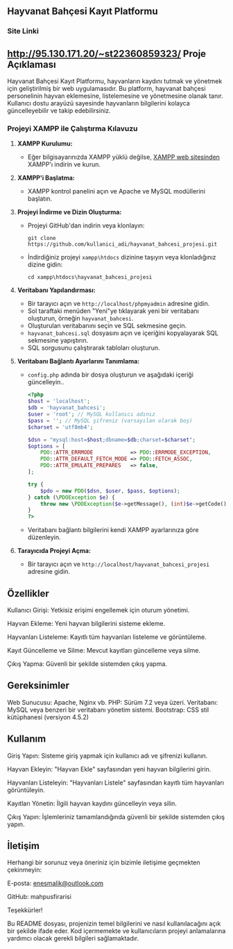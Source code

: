 Hayvanat Bahçesi Kayıt Platformu
--------------------------------
### Site Linki
http://95.130.171.20/~st22360859323/
Proje Açıklaması
----------------
Hayvanat Bahçesi Kayıt Platformu, hayvanların kaydını tutmak ve yönetmek için geliştirilmiş bir web uygulamasıdır. Bu platform, hayvanat bahçesi personelinin hayvan eklemesine, listelemesine ve yönetmesine olanak tanır. Kullanıcı dostu arayüzü sayesinde hayvanların bilgilerini kolayca güncelleyebilir ve takip edebilirsiniz.

### Projeyi XAMPP ile Çalıştırma Kılavuzu

1. **XAMPP Kurulumu:**
   - Eğer bilgisayarınızda XAMPP yüklü değilse, [XAMPP web sitesinden](https://www.apachefriends.org/index.html) XAMPP'ı indirin ve kurun.

2. **XAMPP'i Başlatma:**
   - XAMPP kontrol panelini açın ve Apache ve MySQL modüllerini başlatın.

3. **Projeyi İndirme ve Dizin Oluşturma:**
   - Projeyi GitHub'dan indirin veya klonlayın:
     ```
     git clone https://github.com/kullanici_adi/hayvanat_bahcesi_projesi.git
     ```
   - İndirdiğiniz projeyi `xampp\htdocs` dizinine taşıyın veya klonladığınız dizine gidin:
     ```
     cd xampp\htdocs\hayvanat_bahcesi_projesi
     ```

4. **Veritabanı Yapılandırması:**
   - Bir tarayıcı açın ve `http://localhost/phpmyadmin` adresine gidin.
   - Sol taraftaki menüden "Yeni"ye tıklayarak yeni bir veritabanı oluşturun, örneğin `hayvanat_bahcesi`.
   - Oluşturulan veritabanını seçin ve SQL sekmesine geçin.
   - `hayvanat_bahcesi.sql` dosyasını açın ve içeriğini kopyalayarak SQL sekmesine yapıştırın.
   - SQL sorgusunu çalıştırarak tabloları oluşturun.

5. **Veritabanı Bağlantı Ayarlarını Tanımlama:**
   - `config.php` adında bir dosya oluşturun ve aşağıdaki içeriği güncelleyin..
     ```php
     <?php
     $host = 'localhost';
     $db = 'hayvanat_bahcesi';
     $user = 'root'; // MySQL kullanıcı adınız
     $pass = ''; // MySQL şifreniz (varsayılan olarak boş)
     $charset = 'utf8mb4';

     $dsn = "mysql:host=$host;dbname=$db;charset=$charset";
     $options = [
         PDO::ATTR_ERRMODE            => PDO::ERRMODE_EXCEPTION,
         PDO::ATTR_DEFAULT_FETCH_MODE => PDO::FETCH_ASSOC,
         PDO::ATTR_EMULATE_PREPARES   => false,
     ];

     try {
         $pdo = new PDO($dsn, $user, $pass, $options);
     } catch (\PDOException $e) {
         throw new \PDOException($e->getMessage(), (int)$e->getCode());
     }
     ?>
     ```
   - Veritabanı bağlantı bilgilerini kendi XAMPP ayarlarınıza göre düzenleyin.

6. **Tarayıcıda Projeyi Açma:**
   - Bir tarayıcı açın ve `http://localhost/hayvanat_bahcesi_projesi` adresine gidin.


Özellikler
-----------
Kullanıcı Girişi: Yetkisiz erişimi engellemek için oturum yönetimi.

Hayvan Ekleme: Yeni hayvan bilgilerini sisteme ekleme.

Hayvanları Listeleme: Kayıtlı tüm hayvanları listeleme ve görüntüleme.

Kayıt Güncelleme ve Silme: Mevcut kayıtları güncelleme veya silme.

Çıkış Yapma: Güvenli bir şekilde sistemden çıkış yapma.

Gereksinimler
-------------
Web Sunucusu: Apache, Nginx vb.
PHP: Sürüm 7.2 veya üzeri.
Veritabanı: MySQL veya benzeri bir veritabanı yönetim sistemi.
Bootstrap: CSS stil kütüphanesi (versiyon 4.5.2)

Kullanım
--------
Giriş Yapın: Sisteme giriş yapmak için kullanıcı adı ve şifrenizi kullanın.

Hayvan Ekleyin: "Hayvan Ekle" sayfasından yeni hayvan bilgilerini girin.

Hayvanları Listeleyin: "Hayvanları Listele" sayfasından kayıtlı tüm hayvanları görüntüleyin.

Kayıtları Yönetin: İlgili hayvan kaydını güncelleyin veya silin.

Çıkış Yapın: İşlemleriniz tamamlandığında güvenli bir şekilde sistemden çıkış yapın.

İletişim
--------
Herhangi bir sorunuz veya öneriniz için bizimle iletişime geçmekten çekinmeyin:

E-posta: enesmalik@outlook.com

GitHub: mahpusfirarisi

Teşekkürler!

Bu README dosyası, projenizin temel bilgilerini ve nasıl kullanılacağını açık bir şekilde ifade eder. Kod içermemekte ve kullanıcıların projeyi anlamalarına yardımcı olacak gerekli bilgileri sağlamaktadır.
